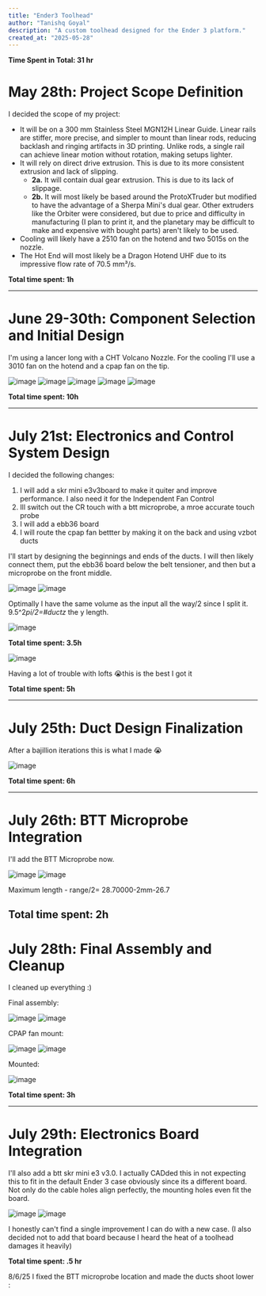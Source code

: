 ```yaml
---
title: "Ender3 Toolhead"
author: "Tanishq Goyal"
description: "A custom toolhead designed for the Ender 3 platform."
created_at: "2025-05-28"
---
```


**Time Spent in Total: 31 hr**

# May 28th: Project Scope Definition

I decided the scope of my project:

- It will be on a 300 mm Stainless Steel MGN12H Linear Guide. Linear rails are stiffer, more precise, and simpler to mount than linear rods, reducing backlash and ringing artifacts in 3D printing. Unlike rods, a single rail can achieve linear motion without rotation, making setups lighter.
- It will rely on direct drive extrusion. This is due to its more consistent extrusion and lack of slipping.
  - **2a.** It will contain dual gear extrusion. This is due to its lack of slippage.
  - **2b.** It will most likely be based around the ProtoXTruder but modified to have the advantage of a Sherpa Mini's dual gear. Other extruders like the Orbiter were considered, but due to price and difficulty in manufacturing (I plan to print it, and the planetary may be difficult to make and expensive with bought parts) aren't likely to be used.
- Cooling will likely have a 2510 fan on the hotend and two 5015s on the nozzle.
- The Hot End will most likely be a Dragon Hotend UHF due to its impressive flow rate of 70.5 mm³/s.

**Total time spent: 1h**

---

# June 29-30th: Component Selection and Initial Design

I'm using a lancer long with a CHT Volcano Nozzle. For the cooling I'll use a 3010 fan on the hotend and a cpap fan on the tip.

![image](https://github.com/user-attachments/assets/e57756fc-0448-4793-b0b8-577a360abb73)
![image](https://github.com/user-attachments/assets/e2f5b49b-0e2d-49c0-a956-1b319651f213)
![image](https://github.com/user-attachments/assets/ebbeb340-757d-4472-baf6-72e448dad283)
![image](https://github.com/user-attachments/assets/21db17d4-3e95-42b1-829f-5475136b276b)
![image](https://github.com/user-attachments/assets/d382d9d3-a37c-49b7-9207-eb12ab044933)

**Total time spent: 10h**

---

# July 21st: Electronics and Control System Design

I decided the following changes:

1. I will add a skr mini e3v3board to make it quiter and improve performance. I also need it for the Independent Fan Control
2. Ill switch out the CR touch with a btt microprobe, a mroe accurate touch probe
3. I will add a ebb36 board
4. I will route the cpap fan bettter by making it on the back and using vzbot ducts

I'll start by designing the beginnings and ends of the ducts. I will then likely connect them, put the ebb36 board below the belt tensioner, and then but a microprobe on the front middle.

![image](https://github.com/user-attachments/assets/77fea19e-3fb0-431f-8291-c543cf931968)
![image](https://github.com/user-attachments/assets/ce2f3741-420c-4e0a-beb5-9a8823702816)

Optimally I have the same volume as the input all the way/2 since I split it. 9.5^2*pi/2=#ductz* the y length.

![image](https://github.com/user-attachments/assets/4fd5f913-8032-48b3-aa5b-562dce246fcb)

**Total time spent: 3.5h**

![image](https://github.com/user-attachments/assets/f45b26ce-ff07-4d07-9c5f-fd03dfe04cef)

Having a lot of trouble with lofts 😭this is the best I got it

**Total time spent: 5h**

---

# July 25th: Duct Design Finalization

After a bajillion iterations this is what I made 😭

![image](https://github.com/user-attachments/assets/f7211e40-4738-4038-b326-9f7a8fb3b2e7)

**Total time spent: 6h**

---

# July 26th: BTT Microprobe Integration

I'll add the BTT Microprobe now.

![image](https://github.com/user-attachments/assets/b3bf0840-8d18-442f-b212-3545e2611e52)
![image](https://github.com/user-attachments/assets/d57db7a5-277a-4c2a-8294-0325918921b6)

Maximum length - range/2= 28.70000-2mm-26.7

**Total time spent: 2h**
---

# July 28th: Final Assembly and Cleanup

I cleaned up everything :)

Final assembly:

![image](https://github.com/user-attachments/assets/6da7b77f-af21-4b13-a57d-4405525b0bbb)
![image](https://github.com/user-attachments/assets/d00a86af-5ecb-4086-ad92-66310683a2c7)

CPAP fan mount:

![image](https://github.com/user-attachments/assets/244d11f5-6b42-495b-b590-fa4d7b654d85)
![image](https://github.com/user-attachments/assets/21010d5c-06ff-4260-bc57-a8f18eaed4ad)

Mounted:

![image](https://github.com/user-attachments/assets/3ceb7409-bdbd-4550-a30b-d53acaf30d4a)

**Total time spent: 3h**

---

# July 29th: Electronics Board Integration

I'll also add a btt skr mini e3 v3.0. I actually CADded this in not expecting this to fit in the default Ender 3 case obviously since its a different board. Not only do the cable holes align perfectly, the mounting holes even fit the board.

![image](https://github.com/user-attachments/assets/19e2318e-bcae-47a0-b229-161b97197638)
![image](https://github.com/user-attachments/assets/b4dfa217-081c-4b1a-b2eb-b2b9d713f352)

I honestly can't find a single improvement I can do with a new case. (I also decided not to add that board because I heard the heat of a toolhead damages it heavily)

**Total time spent: .5 hr**

8/6/25
I fixed the BTT microprobe location and made the ducts shoot lower : 
